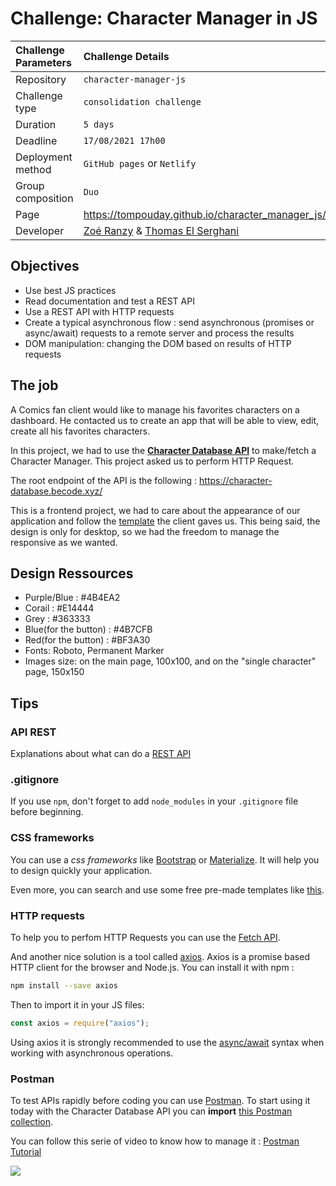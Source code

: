 # Challenge: Character Manager in JS

| Challenge Parameters | Challenge Details                     |
| :------------------- | :------------------------------------ |
| Repository           | `character-manager-js`                |
| Challenge type       | `consolidation challenge`             |
| Duration             | `5 days`                              |
| Deadline             | `17/08/2021 17h00`                    |
| Deployment method    | `GitHub pages` or `Netlify`           |
| Group composition    | `Duo`                                 |
| Page                 | https://tompouday.github.io/character_manager_js/ |
| Developer            | [Zoé Ranzy](https://github.com/hawkstan) & [Thomas El Serghani](https://github.com/Tompouday)|

## Objectives

- Use best JS practices
- Read documentation and test a REST API
- Use a REST API with HTTP requests
- Create a typical asynchronous flow : send asynchronous (promises or async/await) requests to a remote server and process the results
- DOM manipulation: changing the DOM based on results of HTTP requests

## The job

A Comics fan client would like to manage his favorites characters on a dashboard. He contacted us to create an app that will be able to view, edit, create all his favorites characters.

In this project, we had to use the [**Character Database API**](https://character-database.becode.xyz/) to make/fetch a Character Manager. This project asked us to perform HTTP Request.

The root endpoint of the API is the following : https://character-database.becode.xyz/

This is a frontend project, we had to care about the appearance of our application and follow the [template](./design)  the client gaves us. This being said, the design is only for desktop, so we had the freedom to manage the responsive as we wanted.

## Design Ressources

- Purple/Blue : #4B4EA2
- Corail : #E14444
- Grey : #363333
- Blue(for the button) : #4B7CFB
- Red(for the button) : #BF3A30
- Fonts: Roboto, Permanent Marker
- Images size: on the main page, 100x100, and on the "single character" page, 150x150

## Tips

### API REST

Explanations about what can do a [REST API](https://github.com/leny/klopedi/blob/master/rest/rest.md)

### .gitignore

If you use `npm`, don't forget to add `node_modules` in your `.gitignore` file before beginning.

### CSS frameworks

You can use a _css frameworks_ like [Bootstrap](https://getbootstrap.com/) or [Materialize](https://materializecss.com/).
It will help you to design quickly your application.

Even more, you can search and use some free pre-made templates like [this](https://github.com/startbootstrap/startbootstrap-heroic-features).

### HTTP requests

To help you to perfom HTTP Requests you can use the [Fetch API](https://developer.mozilla.org/en-US/docs/Web/API/Fetch_API).

And another nice solution is a tool called [axios](https://github.com/axios/axios). Axios is a promise based HTTP client for the browser and Node.js.
You can install it with npm :

```bash
npm install --save axios
```

Then to import it in your JS files:

```javascript
const axios = require("axios");
```

Using axios it is strongly recommended to use the [async/await](https://javascript.info/async-await) syntax when working with asynchronous operations.

### Postman

To test APIs rapidly before coding you can use [Postman](https://www.getpostman.com/).
To start using it today with the Character Database API you can **import** [this Postman collection](https://static.becode.xyz/character-database/characters-database.postman_collection.json).

You can follow this serie of video to know how to manage it : [Postman Tutorial](https://www.youtube.com/watch?v=juldrxDrSH0&list=PLhW3qG5bs-L-oT0GenwPLcJAPD_SiFK3C&ab_channel=AutomationStepbyStep-RaghavPal)

![](https://media.giphy.com/media/Av22U399aVmBMfexSF/giphy.gif)
